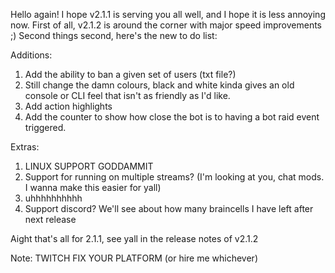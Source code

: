 Hello again!
I hope v2.1.1 is serving you all well, and I hope it is less annoying now.
First of all, v2.1.2 is around the corner with major speed improvements ;)
Second things second, here's the new to do list:

Additions: 
1) Add the ability to ban a given set of users (txt file?)
2) Still change the damn colours, black and white kinda gives an old console or CLI feel that isn't as friendly as I'd like.
3) Add action highlights
4) Add the counter to show how close the bot is to having a bot raid event triggered.

Extras:
1) LINUX SUPPORT GODDAMMIT
2) Support for running on multiple streams? (I'm looking at you, chat mods. I wanna make this easier for yall)
3) uhhhhhhhhhh
4) Support discord? We'll see about how many braincells I have left after next release

Aight that's all for 2.1.1, see yall in the release notes of v2.1.2

Note: TWITCH FIX YOUR PLATFORM (or hire me whichever)

